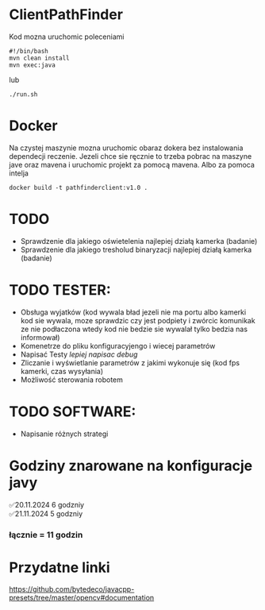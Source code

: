 # ClientPathFinder

Kod mozna uruchomic poleceniami
```
#!/bin/bash
mvn clean install
mvn exec:java
```
lub
```
./run.sh
```

# Docker
Na czystej maszynie mozna uruchomic obaraz dokera bez instalowania dependecji reczenie. Jezeli chce sie ręcznie to trzeba pobrac na maszyne jave oraz mavena i uruchomic projekt za pomocą mavena. Albo za pomoca intelja
```
docker build -t pathfinderclient:v1.0 .
```

# TODO
- Sprawdzenie dla jakiego oświetelenia najlepiej działą kamerka (badanie)
- Sprawdzenie dla jakiego tresholud binaryzacji najlepiej działą kamerka (badanie)
  
# TODO TESTER:
- Obsługa wyjatków (kod wywala bład jezeli nie ma portu albo kamerki kod sie wywala, moze sprawdzic czy jest podpiety i zwórcic komunikak ze nie podłaczona wtedy kod nie bedzie sie wywalał tylko bedzia nas informował)
- Komenetrze do pliku konfiguracyjengo i wiecej parametrów
- Napisać Testy *lepiej napisac debug*
- Zliczanie i wyświetlanie parametrów z jakimi wykonuje się (kod fps kamerki, czas wysyłania)
- Możliwość sterowania robotem
  

# TODO SOFTWARE:
- Napisanie różnych strategi


# Godziny znarowane na konfiguracje javy
✅20.11.2024 6 godzniy</br>
✅21.11.2024 5 godzniy
### łącznie = 11 godzin

# Przydatne linki
https://github.com/bytedeco/javacpp-presets/tree/master/opencv#documentation
